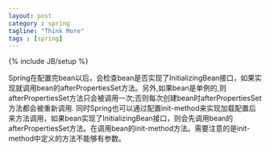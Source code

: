 ```yaml
---
layout: post
category : spring
tagline: "Think More"
tags : [spring]
---
```

{% include JB/setup %}


Spring在配置完bean以后，会检查bean是否实现了InitializingBean接口，如果实现就调用bean的afterPropertiesSet方法。另外,如果bean是单例的,则afterPropertiesSet方法只会被调用一次;否则每次创建bean时afterPropertiesSet方法都会被重新调用.
同时Spring也可以通过配置init-method来实现加载配置后来方法调用，如果bean实现了InitializingBean接口，则会先调用bean的afterPropertiesSet方法。在调用bean的init-method方法。需要注意的是init-method中定义的方法不能够有参数。